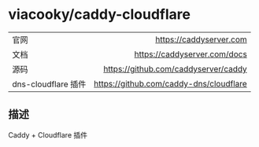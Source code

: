 # viacooky/caddy-cloudflare

|                     |                                         |
| ------------------- | --------------------------------------: |
| 官网                |                 https://caddyserver.com |
| 文档                |            https://caddyserver.com/docs |
| 源码                |    https://github.com/caddyserver/caddy |
| dns-cloudflare 插件 | https://github.com/caddy-dns/cloudflare |

## 描述

Caddy + Cloudflare 插件
